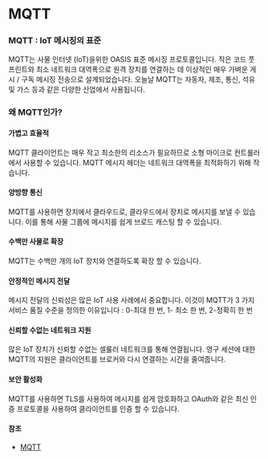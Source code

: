 # MQTT



### MQTT : IoT 메시징의 표준

MQTT는 사물 인터넷 (IoT)을위한 OASIS 표준 메시징 프로토콜입니다. 작은 코드 풋 프린트와 최소 네트워크 대역폭으로 원격 장치를 연결하는 데 이상적인 매우 가벼운 게시 / 구독 메시징 전송으로 설계되었습니다. 오늘날 MQTT는 자동차, 제조, 통신, 석유 및 가스 등과 같은 다양한 산업에서 사용됩니다.



### 왜 MQTT인가?

#### 가볍고 효율적

MQTT 클라이언트는 매우 작고 최소한의 리소스가 필요하므로 소형 마이크로 컨트롤러에서 사용할 수 있습니다. MQTT 메시지 헤더는 네트워크 대역폭을 최적화하기 위해 작습니다.

#### 양방향 통신

MQTT를 사용하면 장치에서 클라우드로, 클라우드에서 장치로 메시지를 보낼 수 있습니다. 이를 통해 사물 그룹에 메시지를 쉽게 브로드 캐스팅 할 수 있습니다.

#### 수백만 사물로 확장

MQTT는 수백만 개의 IoT 장치와 연결하도록 확장 할 수 있습니다.

#### 안정적인 메시지 전달

메시지 전달의 신뢰성은 많은 IoT 사용 사례에서 중요합니다. 이것이 MQTT가 3 가지 서비스 품질 수준을 정의한 이유입니다 : 0-최대 한 번, 1- 최소 한 번, 2-정확히 한 번

#### 신뢰할 수없는 네트워크 지원

많은 IoT 장치가 신뢰할 수없는 셀룰러 네트워크를 통해 연결됩니다. 영구 세션에 대한 MQTT의 지원은 클라이언트를 브로커와 다시 연결하는 시간을 줄여줍니다.

#### 보안 활성화  

MQTT를 사용하면 TLS를 사용하여 메시지를 쉽게 암호화하고 OAuth와 같은 최신 인증 프로토콜을 사용하여 클라이언트를 인증 할 수 있습니다.



#### 참조

- [MQTT](https://mqtt.org/)
